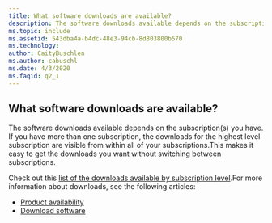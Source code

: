 ```yaml
---
title: What software downloads are available?
description: The software downloads available depends on the subscription(s) you have. If you have more than one subscription, the downloads for the...
ms.topic: include
ms.assetid: 543dba4a-b4dc-48e3-94cb-8d803800b570
ms.technology: 
author: CaityBuschlen
ms.author: cabuschl
ms.date: 4/3/2020
ms.faqid: q2_1
---
```


## What software downloads are available?

The software downloads available depends on the subscription(s) you have. If you have more than one subscription, the downloads for the highest level subscription are visible from within all of your subscriptions.This makes it easy to get the downloads you want without switching between subscriptions.

Check out this [list of the downloads available by subscription level](https://download.microsoft.com/download/1/5/4/15454442-CF17-47B9-A65D-DF84EF88511B/Visual_Studio_by_Subscription_Level.xlsx).For more information about downloads, see the following articles:

- [Product availability](https://docs.microsoft.com/visualstudio/subscriptions/product-availability)
- [Download software](https://docs.microsoft.com/visualstudio/subscriptions/download-software)

